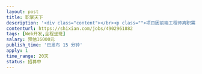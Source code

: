 ```yaml
---                
layout: post       
title: 职掌天下           
description: '<div class="content"></br><p class="">项目因前端工程师离职需要掌握 React 开发技术的工程师接手继续开发，工期较紧需要座班，可接项目制或日薪制，能力强靠谱费用可谈。</p></br><p class="">项目通过 react 技术开发，通过 Hbuilder wap2app 技术打包成 app。项目中有学生、导师、企业三种角色，包含简历、秀场（学生上传短视频展示自己）、职位与投递简历、答赏（学生付费向导师问问题）、题库和师生契约（导师建立考题，学生作答，导师与学生建立教学契约，教学不在 app 中进行）、企业主页、导师主页、IM 聊天等功能。</p></br><p class="">需要 React 中高级工程师，有过软件外包经验</br><br/>可通过微信或电话联系我 17600719763</p></br></div>'     
contenturl: https://shixian.com/jobs/4902961882      
tags: [Web开发,全程坐班]            
salary: 预估16000元          
publish_time: '已发布 15 分钟'         
apply: 1                   
time_range: 20天              
status: 招募中                  
---                 
```

